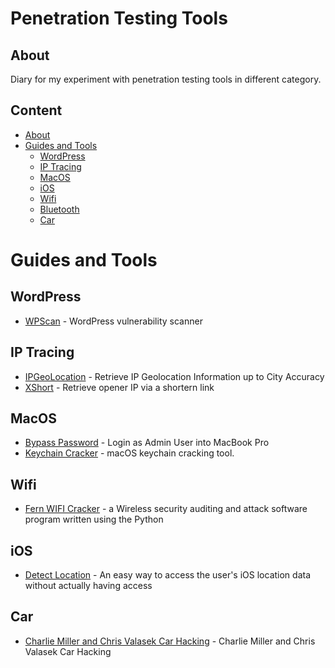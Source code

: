# Penetration Testing Tools

## About
Diary for my experiment with penetration testing tools in different category.  

## Content
- [About](#about)
- [Guides and Tools](#guides-and-tools)
	- [WordPress](#wordpress)
	- [IP Tracing](#ip-tracing)
	- [MacOS](#macos)
	- [iOS](#ios)
	- [Wifi](#wifi)
	- [Bluetooth](#bluetooth)
	- [Car](#car)
# Guides and Tools
## WordPress
* [WPScan](https://github.com/wpscanteam/wpscan) - WordPress vulnerability scanner
## IP Tracing
* [IPGeoLocation](https://github.com/maldevel/IPGeoLocation) - Retrieve IP Geolocation Information up to City Accuracy
* [XShort](https://github.com/troydo42/XShort) - Retrieve opener IP via a shortern link

## MacOS
* [Bypass Password](http://apple.stackexchange.com/a/57152/229538) - Login as Admin User into MacBook Pro
* [Keychain Cracker](https://github.com/macmade/KeychainCracker) - macOS keychain cracking tool.
## Wifi
* [Fern WIFI Cracker](https://github.com/savio-code/fern-wifi-cracker.git) - a Wireless security auditing and attack software program written using the Python
## iOS
* [Detect Location](https://github.com/KrauseFx/detect.location) - An easy way to access the user's iOS location data without actually having access

## Car
* [Charlie Miller and Chris Valasek Car Hacking](http://illmatics.com/carhacking.html) - Charlie Miller and Chris Valasek Car Hacking
